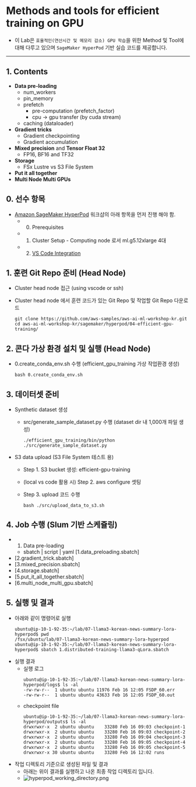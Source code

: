 # Methods and tools for efficient training on GPU

- 이 Lab은 `효율적인(연산시간 및 메모리 감소) GPU 학습`을 위한 Method 및 Tool에 대해 다루고 있으며 `SageMaker HyperPod` 기반 실습 코드를 제공합니다.
--- 

## 1. Contents
- **Data pre-loading**
    - num_workers
    - pin_memory
    - prefetch
        - pre-computation (prefetch_factor)
        - cpu -> gpu transfer (by cuda stream)
    - caching (dataloader)
- **Gradient tricks**
    - Gradient checkpointing
    - Gradient accumulation
- **Mixed precision** and **Tensor Float 32**
    - FP16, BF16 and TF32
- **Storage**
    - FSx Lustre vs S3 File System
- **Put it all together**
- **Multi Node Multi GPUs**

## 0. 선수 항목
- [Amazon SageMaker HyperPod](https://catalog.workshops.aws/sagemaker-hyperpod/en-US/01-cluster/option-a-easy-cluster-setup/00-easy-cluster-setup) 워크샵의 아래 항목을 먼저 진행 해야 함.
    - 0. Prerequisites
    - 1. Cluster Setup - Computing node 로서 ml.g5.12xlarge 4대
    - 2. [VS Code Integration](https://catalog.workshops.aws/sagemaker-hyperpod/en-US/05-advanced/05-vs-code)

## 1. 훈련 Git Repo 준비 (Head Node)
- Cluster head node 접근 (using vscode or ssh)
- Cluster head node 에서 훈련 코드가 있는 Git Repo 및 작업할 Git Repo 다운로드
  
    ```
    git clone https://github.com/aws-samples/aws-ai-ml-workshop-kr.git
    cd aws-ai-ml-workshop-kr/sagemaker/hyperpod/04-efficient-gpu-training/
    ```
## 2. 콘다 가상 환경 설치 및 실행 (Head Node)
- 0.create_conda_env.sh 수행 (efficient_gpu_training 가상 작업환경 생성)
  
    ```
    bash 0.create_conda_env.sh
    ```

## 3. 데이터셋 준비
- Synthetic dataset 생성
    - src/generate_sample_dataset.py 수행 (dataset dir 내 1,000개 파일 생성)
      
        ```
        ./efficient_gpu_training/bin/python ./src/generate_sample_dataset.py
        
        ``` 
- S3 data upload (S3 File System 테스트 용)
    - Step 1. S3 bucket 생성: efficient-gpu-training
    - (local vs code 활용 시) Step 2. aws configure 셋팅 
    - Step 3. upload 코드 수행
      
        ```
        bash ./src/upload_data_to_s3.sh
        ```  


## 4. Job 수행 (Slum 기반 스케쥴링)
- 1. Data pre-loading
    - sbatch | script | yaml [1.data_preloading.sbatch]
- [2.gradient_trick.sbatch]
- [3.mixed_precision.sbatch]
- [4.storage.sbatch]
- [5.put_it_all_together.sbatch]
- [6.multi_node_multi_gpu.sbatch]


## 5. 실행 및 결과
- 아래와 같이 명령어로 실행
    ```
    ubuntu@ip-10-1-92-35:~/lab/07-llama3-korean-news-summary-lora-hyperpod$ pwd
    /fsx/ubuntu/lab/07-llama3-korean-news-summary-lora-hyperpod
    ubuntu@ip-10-1-92-35:~/lab/07-llama3-korean-news-summary-lora-hyperpod$ sbatch 1.distributed-training-llama3-qLora.sbatch 
    ```
- 실행 결과
    - 실행 로그
        ```
        ubuntu@ip-10-1-92-35:~/lab/07-llama3-korean-news-summary-lora-hyperpod/logs$ ls -al
        -rw-rw-r--  1 ubuntu ubuntu 11976 Feb 16 12:05 FSDP_60.err
        -rw-rw-r--  1 ubuntu ubuntu 43633 Feb 16 12:05 FSDP_60.out
        ```
    - checkpoint file
        ```
        ubuntu@ip-10-1-92-35:~/lab/07-llama3-korean-news-summary-lora-hyperpod/outputs$ ls -al
        drwxrwxr-x  2 ubuntu ubuntu    33280 Feb 16 09:03 checkpoint-1
        drwxrwxr-x  2 ubuntu ubuntu    33280 Feb 16 09:03 checkpoint-2
        drwxrwxr-x  2 ubuntu ubuntu    33280 Feb 16 09:04 checkpoint-3
        drwxrwxr-x  2 ubuntu ubuntu    33280 Feb 16 09:05 checkpoint-4
        drwxrwxr-x  2 ubuntu ubuntu    33280 Feb 16 09:05 checkpoint-5
        drwxrwxr-x 30 ubuntu ubuntu    33280 Feb 16 12:02 runs
        ```
- 작업 디렉토리 기준으로 생성된 파일 및 결과
    - 아래는 위이 결과를 실행하고 나온 최종 작업 디렉토리 입니다.
    - ![hyperpod_working_directory.png](img/hyperpod_working_directory.png)        
